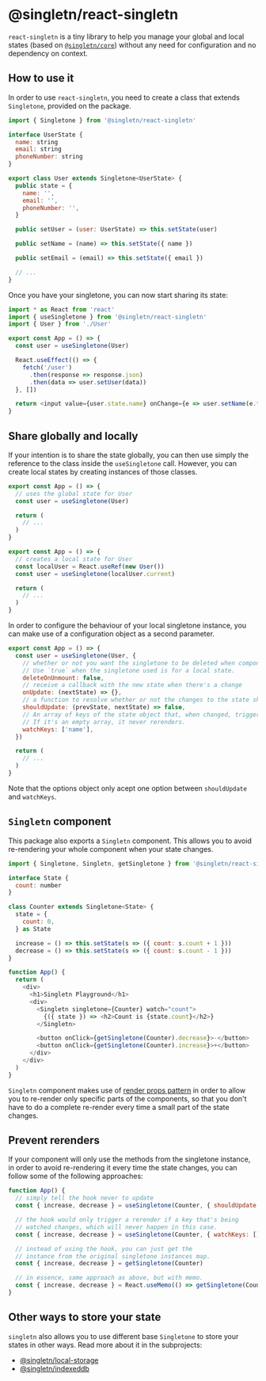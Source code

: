 # @singletn/react-singletn

`react-singletn` is a tiny library to help you manage your global and local states (based on [`@singletn/core`](../core)) without any need for configuration and no dependency on context.

## How to use it

In order to use `react-singletn`, you need to create a class that extends `Singletone`, provided on the package.

```js
import { Singletone } from '@singletn/react-singletn'

interface UserState {
  name: string
  email: string
  phoneNumber: string
}

export class User extends Singletone<UserState> {
  public state = {
    name: '',
    email: '',
    phoneNumber: '',
  }

  public setUser = (user: UserState) => this.setState(user)

  public setName = (name) => this.setState({ name })

  public setEmail = (email) => this.setState({ email })

  // ...
}
```

Once you have your singletone, you can now start sharing its state:

```js
import * as React from 'react'
import { useSingletone } from '@singletn/react-singletn'
import { User } from './User'

export const App = () => {
  const user = useSingletone(User)

  React.useEffect(() => {
    fetch('/user')
      .then(response => response.json)
      .then(data => user.setUser(data))
  }, [])

  return <input value={user.state.name} onChange={e => user.setName(e.target.value)} />
}
```

## Share globally and locally

If your intention is to share the state globally, you can then use simply the reference to the class inside the `useSingletone` call. However, you can create local states by creating instances of those classes.

```js
export const App = () => {
  // uses the global state for User
  const user = useSingletone(User)

  return (
    // ...
  )
}

export const App = () => {
  // creates a local state for User
  const localUser = React.useRef(new User())
  const user = useSingletone(localUser.current)

  return (
    // ...
  )
}

```

In order to configure the behaviour of your local singletone instance, you can make use of a configuration object as a second parameter.

```js
export const App = () => {
  const user = useSingletone(User, {
    // whether or not you want the singletone to be deleted when component unmounts.
    // Use `true` when the singletone used is for a local state.
    deleteOnUnmount: false,
    // receive a callback with the new state when there's a change
    onUpdate: (nextState) => {},
    // a function to resolve whether or not the changes to the state should trigger a rerender
    shouldUpdate: (prevState, nextState) => false,
    // An array of keys of the state object that, when changed, triggers a rerender
    // If it's an empty array, it never rerenders.
    watchKeys: ['name'],
  })

  return (
    // ...
  )
}

```

Note that the options object only acept one option between `shouldUpdate` and `watchKeys`.

## `Singletn` component
This package also exports a `Singletn` component. This allows you to avoid re-rendering your whole component when your state changes.

```js
import { Singletone, Singletn, getSingletone } from '@singletn/react-singletn'

interface State {
  count: number
}

class Counter extends Singletone<State> {
  state = {
    count: 0,
  } as State

  increase = () => this.setState(s => ({ count: s.count + 1 }))
  decrease = () => this.setState(s => ({ count: s.count - 1 }))
}

function App() {
  return (
    <div>
      <h1>Singletn Playground</h1>
      <div>
        <Singletn singletone={Counter} watch="count">
          {({ state }) => <h2>Count is {state.count}</h2>}
        </Singletn>

        <button onClick={getSingletone(Counter).decrease}>-</button>
        <button onClick={getSingletone(Counter).increase}>+</button>
      </div>
    </div>
  )
}

```

`Singletn` component makes use of [render props pattern](https://reactjs.org/docs/render-props.html) in order to allow you to re-render only specific parts of the components, so that you don't have to do a complete re-render every time a small part of the state changes.

## Prevent rerenders

If your component will only use the methods from the singletone instance, in order to avoid re-rendering it every time the state changes, you can follow some of the following approaches:

```js
function App() {
  // simply tell the hook never to update
  const { increase, decrease } = useSingletone(Counter, { shouldUpdate: () => false });

  // the hook would only trigger a rerender if a key that's being 
  // watched changes, which will never happen in this case.
  const { increase, decrease } = useSingletone(Counter, { watchKeys: [] });

  // instead of using the hook, you can just get the 
  // instance from the original singletone instances map.
  const { increase, decrease } = getSingletone(Counter)

  // in essence, same approach as above, but with memo.
  const { increase, decrease } = React.useMemo(() => getSingletone(Counter), [])
}
```

## Other ways to store your state

`singletn` also allows you to use different base `Singletone` to store your states in other ways. Read more about it in the subprojects:

- [@singletn/local-storage](../local-storage)
- [@singletn/indexeddb](../indexeddb)
